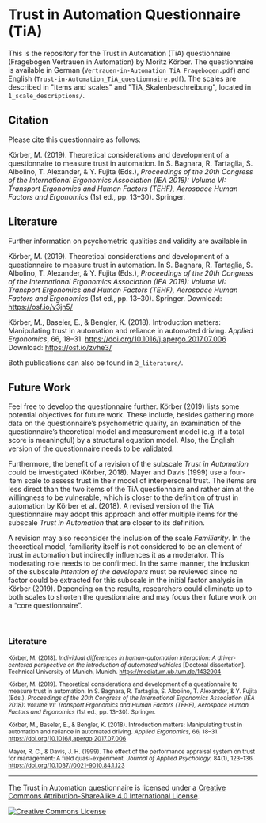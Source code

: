 # Trust in Automation Questionnaire (TiA)

This is the repository for the Trust in Automation (TiA) questionnaire (Fragebogen Vertrauen in Automation) by Moritz Körber. The questionnaire is available in German (`Vertrauen-in-Automation_TiA_Fragebogen.pdf`) and English (`Trust-in-Automation_TiA_questionnaire.pdf`). The scales are described in "Items and scales" and "TiA_Skalenbeschreibung", located in `1_scale_descriptions/`.

## Citation

Please cite this questionnaire as follows:

Körber, M. (2019). Theoretical considerations and development of a questionnaire to measure trust in automation. In S. Bagnara, R. Tartaglia, S. Albolino, T. Alexander, & Y. Fujita (Eds.), *Proceedings of the 20th Congress of the International Ergonomics Association (IEA 2018): Volume VI: Transport Ergonomics and Human Factors (TEHF), Aerospace Human Factors and Ergonomics* (1st ed., pp. 13–30). Springer.

## Literature

Further information on psychometric qualities and validity are available in 

Körber, M. (2019). Theoretical considerations and development of a questionnaire to measure trust in automation. In S. Bagnara, R. Tartaglia, S. Albolino, T. Alexander, & Y. Fujita (Eds.), *Proceedings of the 20th Congress of the International Ergonomics Association (IEA 2018): Volume VI: Transport Ergonomics and Human Factors (TEHF), Aerospace Human Factors and Ergonomics* (1st ed., pp. 13–30). Springer. Download: https://osf.io/y3jn5/

Körber, M., Baseler, E., & Bengler, K. (2018). Introduction matters: Manipulating trust in automation and reliance in automated driving. *Applied Ergonomics*, 66, 18–31. https://doi.org/10.1016/j.apergo.2017.07.006 Download: https://osf.io/zvhe3/

Both publications can also be found in `2_literature/`.

## Future Work

Feel free to develop the questionnaire further. Körber (2019) lists some potential objectives for future work. These include, besides gathering more data on the questionnaire’s psychometric quality, an examination of the questionnaire’s theoretical model and measurement model (e.g. if a total score is meaningful) by a structural equation model. Also, the English version of the questionnaire needs to be validated.

Furthermore, the benefit of a revision of the subscale *Trust in Automation* could be investigated (Körber, 2018). Mayer and Davis (1999) use a four-item scale to assess trust in their model of interpersonal trust. The items are less direct than the two items of the TiA questionnaire and rather aim at the willingness to be vulnerable, which is closer to the definition of trust in automation by Körber et al. (2018). A revised version of the TiA questionnaire may adopt this approach and offer multiple items for the subscale *Trust in Automation* that are closer to its definition. 

A revision may also reconsider the inclusion of the scale *Familiarity*. In the theoretical model, familiarity itself is not considered to be an element of trust in automation but indirectly influences it as a moderator. This moderating role needs to be confirmed. In the same manner, the inclusion of the subscale *Intention of the developers* must be reviewed since no factor could be extracted for this subscale in the initial factor analysis in Körber (2019). Depending on the results, researchers could eliminate up to both scales to shorten the questionnaire and may focus their future work on a “core questionnaire”.

<br>

### Literature

<small>

Körber, M. (2018). *Individual differences in human-automation interaction: A driver-centered perspective on the introduction of automated vehicles* [Doctoral dissertation]. Technical University of Munich, Munich. https://mediatum.ub.tum.de/1432904 

Körber, M. (2019). Theoretical considerations and development of a questionnaire to measure trust in automation. In S. Bagnara, R. Tartaglia, S. Albolino, T. Alexander, & Y. Fujita (Eds.), *Proceedings of the 20th Congress of the International Ergonomics Association (IEA 2018): Volume VI: Transport Ergonomics and Human Factors (TEHF), Aerospace Human Factors and Ergonomics* (1st ed., pp. 13–30). Springer.

Körber, M., Baseler, E., & Bengler, K. (2018). Introduction matters: Manipulating trust in automation and reliance in automated driving. *Applied Ergonomics*, 66, 18–31. https://doi.org/10.1016/j.apergo.2017.07.006

Mayer, R. C., & Davis, J. H. (1999). The effect of the performance appraisal system on trust for management: A field quasi-experiment. *Journal of Applied Psychology*, 84(1), 123–136. https://doi.org/10.1037//0021-9010.84.1.123

</small>

---

The Trust in Automation questionnaire is licensed under a <a rel="license" href="http://creativecommons.org/licenses/by-sa/4.0/">Creative Commons Attribution-ShareAlike 4.0 International License</a>.

<a rel="license" href="http://creativecommons.org/licenses/by-sa/4.0/"><img alt="Creative Commons License" style="border-width:0" src="https://i.creativecommons.org/l/by-sa/4.0/88x31.png" /></a>